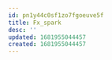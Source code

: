 ```yaml
---
id: pn1y44c0sf1zo7fgoeuve5f
title: Fx_spark
desc: ''
updated: 1681955044457
created: 1681955044457
---
```

